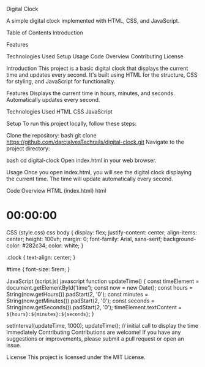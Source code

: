Digital Clock

A simple digital clock implemented with HTML, CSS, and JavaScript.

Table of Contents
Introduction

Features

Technologies Used
Setup
Usage
Code Overview
Contributing
License

Introduction
This project is a basic digital clock that displays the current time and updates every second. 
It's built using HTML for the structure, CSS for styling, and JavaScript for functionality.

Features
Displays the current time in hours, minutes, and seconds.
Automatically updates every second.

Technologies Used
HTML
CSS
JavaScript

Setup
To run this project locally, follow these steps:

Clone the repository:
bash
git clone https://github.com/darcialvesTechrails/digital-clock.git
Navigate to the project directory:

bash
cd digital-clock
Open index.html in your web browser.

Usage
Once you open index.html, you will see the digital clock displaying the current time. The time will update automatically every second.

Code Overview
HTML (index.html)
html
<!DOCTYPE html>
<html lang="en">
<head>
    <meta charset="UTF-8">
    <meta name="viewport" content="width=device-width, initial-scale=1.0">
    <title>Digital Clock</title>
    <link rel="stylesheet" href="style.css">
</head>
<body>
    <div class="clock">
        <h1 id="time">00:00:00</h1>
    </div>
    <script src="script.js"></script>
</body>
</html>

CSS (style.css)
css
body {
    display: flex;
    justify-content: center;
    align-items: center;
    height: 100vh;
    margin: 0;
    font-family: Arial, sans-serif;
    background-color: #282c34;
    color: white;
}

.clock {
    text-align: center;
}

#time {
    font-size: 5rem;
}

JavaScript (script.js)
javascript
function updateTime() {
    const timeElement = document.getElementById('time');
    const now = new Date();
    const hours = String(now.getHours()).padStart(2, '0');
    const minutes = String(now.getMinutes()).padStart(2, '0');
    const seconds = String(now.getSeconds()).padStart(2, '0');
    timeElement.textContent = `${hours}:${minutes}:${seconds}`;
}

setInterval(updateTime, 1000);
updateTime(); // initial call to display the time immediately
Contributing
Contributions are welcome! If you have any suggestions or improvements, please submit a pull request or open an issue.

License
This project is licensed under the MIT License.
